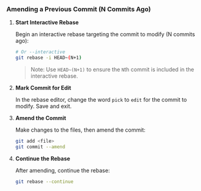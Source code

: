 ### Amending a Previous Commit (N Commits Ago)

1. **Start Interactive Rebase**  

   Begin an interactive rebase targeting the commit to modify (N commits ago):

   ```bash
   # Or --interactive
   git rebase -i HEAD~(N+1)
   ```

   > Note: Use `HEAD~(N+1)` to ensure the `N`th commit is included in the interactive rebase.

2. **Mark Commit for Edit**  

   In the rebase editor, change the word `pick` to `edit` for the commit to modify. Save and exit.

3. **Amend the Commit**  

   Make changes to the files, then amend the commit:

   ```bash
   git add <file>
   git commit --amend
   ```

4. **Continue the Rebase**  

   After amending, continue the rebase:

   ```bash
   git rebase --continue
   ```
